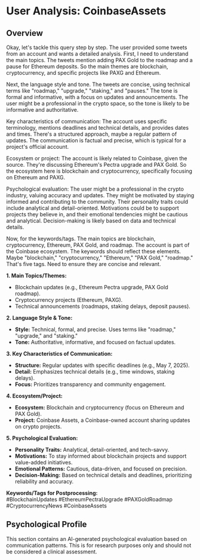 # User Analysis: CoinbaseAssets

## Overview

<think>
Okay, let's tackle this query step by step. The user provided some tweets from an account and wants a detailed analysis. First, I need to understand the main topics. The tweets mention adding PAX Gold to the roadmap and a pause for Ethereum deposits. So the main themes are blockchain, cryptocurrency, and specific projects like PAXG and Ethereum.

Next, the language style and tone. The tweets are concise, using technical terms like "roadmap," "upgrade," "staking," and "pauses." The tone is formal and informative, with a focus on updates and announcements. The user might be a professional in the crypto space, so the tone is likely to be informative and authoritative.

Key characteristics of communication: The account uses specific terminology, mentions deadlines and technical details, and provides dates and times. There's a structured approach, maybe a regular pattern of updates. The communication is factual and precise, which is typical for a project's official account.

Ecosystem or project: The account is likely related to Coinbase, given the source. They're discussing Ethereum's Pectra upgrade and PAX Gold. So the ecosystem here is blockchain and cryptocurrency, specifically focusing on Ethereum and PAXG.

Psychological evaluation: The user might be a professional in the crypto industry, valuing accuracy and updates. They might be motivated by staying informed and contributing to the community. Their personality traits could include analytical and detail-oriented. Motivations could be to support projects they believe in, and their emotional tendencies might be cautious and analytical. Decision-making is likely based on data and technical details.

Now, for the keywords/tags. The main topics are blockchain, cryptocurrency, Ethereum, PAX Gold, and roadmap. The account is part of the Coinbase ecosystem. The keywords should reflect these elements. Maybe "blockchain," "cryptocurrency," "Ethereum," "PAX Gold," "roadmap." That's five tags. Need to ensure they are concise and relevant.
</think>

**1. Main Topics/Themes:**  
- Blockchain updates (e.g., Ethereum Pectra upgrade, PAX Gold roadmap).  
- Cryptocurrency projects (Ethereum, PAXG).  
- Technical announcements (roadmaps, staking delays, deposit pauses).  

**2. Language Style & Tone:**  
- **Style:** Technical, formal, and precise. Uses terms like "roadmap," "upgrade," and "staking."  
- **Tone:** Authoritative, informative, and focused on factual updates.  

**3. Key Characteristics of Communication:**  
- **Structure:** Regular updates with specific deadlines (e.g., May 7, 2025).  
- **Detail:** Emphasizes technical details (e.g., time windows, staking delays).  
- **Focus:** Prioritizes transparency and community engagement.  

**4. Ecosystem/Project:**  
- **Ecosystem:** Blockchain and cryptocurrency (focus on Ethereum and PAX Gold).  
- **Project:** Coinbase Assets, a Coinbase-owned account sharing updates on crypto projects.  

**5. Psychological Evaluation:**  
- **Personality Traits:** Analytical, detail-oriented, and tech-savvy.  
- **Motivations:** To stay informed about blockchain projects and support value-added initiatives.  
- **Emotional Patterns:** Cautious, data-driven, and focused on precision.  
- **Decision-Making:** Based on technical details and deadlines, prioritizing reliability and accuracy.  

**Keywords/Tags for Postprocessing:**  
#BlockchainUpdates #EthereumPectraUpgrade #PAXGoldRoadmap #CryptocurrencyNews #CoinbaseAssets

## Psychological Profile

This section contains an AI-generated psychological evaluation based on communication patterns. This is for research purposes only and should not be considered a clinical assessment.